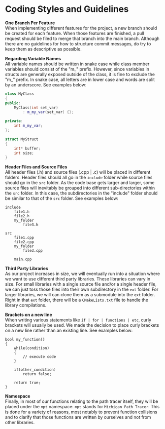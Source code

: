 # Coding Styles and Guidelines
**One Branch Per Feature**<br>
When implementing different features for the project, a new branch should be created
for each feature. When those features are finished, a pull request should be filed to
merge that branch into the main branch. Although there are no guidelines for how to
structure commit messages, do try to keep them as descriptive as possible.

**Regarding Variable Names**<br>
All variable names should be written in snake case while class member variables should
consist of the "m_" prefix. However, since variables in structs are generally exposed
outside of the class, it is fine to exclude the "m_" prefix. In snake case, all letters
are in lower case and words are split by an underscore. See examples below:

```C++
class MyClass
{
public:
	MyClass(int set_var)
		: m_my_var(set_var) {};

private:
	int m_my_var;
};

struct MyStruct
{
	int* buffer;
	int size;
}
```

**Header Files and Source Files**<br>
All header files (.h) and source files (.cpp | .c) will be placed in different folders.
Header files should all go in the ```include``` folder while source files should go in
the ```src``` folder. As the code base gets larger and larger, some source files will
inevitably be grouped into different sub-directories within the ```src``` folder. In
this case, the subdirectories in the "include" folder should be similar to that of
the ```src``` folder. See examples below:

```
include
	file1.h
	file2.h
	my_folder
		file3.h

src
	file1.cpp
	file2.cpp
	my_folder
		file3.cpp

	main.cpp
```

**Third Party Libraries**<br>
As our project increases in size, we will eventually run into a situation where we want
to use different third party libraries. These libraries can vary in size. For small
libraries with a single source file and/or a single header file, we can just toss those
files into their own subdirectory in the ```ext``` folder. For larger libraries, we will
can clone them as a submodule into the ```ext``` folder. Right in that ```ext``` folder,
there will be a ```CMakeLists.txt``` file to handle the library compilations.

**Brackets on a new line**<br>
When writing various statements like ```if | for | functions | etc```, curly brackets will
usually be used. We made the decision to place curly brackets on a new line rather than an
existing line. See examples below:

```
bool my_function()
{
	while(condition)
	{
		// execute code
	}

	if(other_condition)
		return false;
	
	return true;
}
```

**Namespace**<br>
Finally, in most of our functions relating to the path tracer itself, they will be placed
under the ```mpt``` namespace. ```mpt``` stands for ```Michigan Path Tracer```. This is
done for a variety of reasons, most notably to prevent function collisions and to clarify
that those functions are written by ourselves and not from other libraries.
